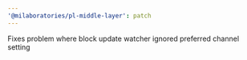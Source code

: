 ```yaml
---
'@milaboratories/pl-middle-layer': patch
---
```


Fixes problem where block update watcher ignored preferred channel setting
